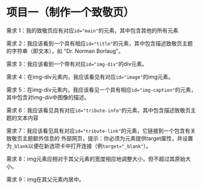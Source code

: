 # 项目一（制作一个致敬页）
需求 1：我的致敬页应有对应`id="main"`的元素，其中包含其他的所有元素

需求 2：我应该看到一个具有相应`id="title"`的元素，其中包含描述致敬页主题的字符串（即文本），如 "Dr. Norman Borlaug"。

需求 3：我应该看到一个带有对应`id="img-div"`的div元素。

需求 4：在img-div元素内，我应该看见有对应`id="image"`的img元素。

需求 5：在img-div元素内，我应该看见一个具有相应`id="img-caption"`的元素，其中包含对img-div中图像的描述。

需求 6：我应该看见具有对应`id="tribute-info"`的元素，其中包含描述致敬页主题的文本内容

需求 7：我应该看见具有对应`id="tribute-link"`的元素，它链接到一个包含有关致敬页主题额外信息的
外部网页，提示：你必须为元素提供target属性，并设置为`_blank`以便在新选项卡中打开连接（例`target="_blank"`）。

需求 8：img元素应相对于其父元素的宽度相应地调整大小，但不超过其原始大小。

需求 9：img在其父元素内居中。